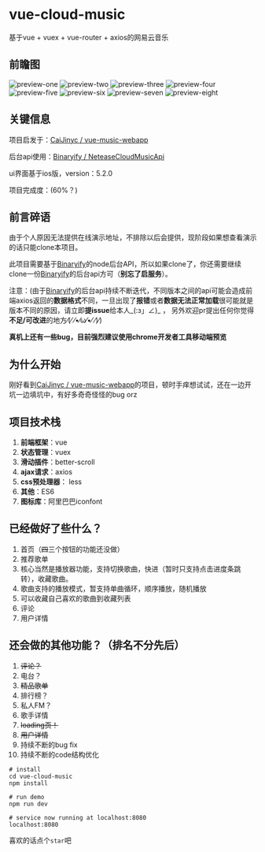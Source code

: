 # vue-cloud-music
基于vue + vuex + vue-router + axios的网易云音乐

## 前瞻图
![preview-one](./vue-cloud-music/src/common/img/preview/preview-one.jpg)
![preview-two](./vue-cloud-music/src/common/img/preview/preview-two.jpg)
![preview-three](./vue-cloud-music/src/common/img/preview/preview-three.jpg)
![preview-four](./vue-cloud-music/src/common/img/preview/preview-four.jpg)
![preview-five](./vue-cloud-music/src/common/img/preview/preview-five.png)
![preview-six](./vue-cloud-music/src/common/img/preview/preview-six.jpg)
![preview-seven](./vue-cloud-music/src/common/img/preview/preview-seven.jpg)
![preview-eight](./vue-cloud-music/src/common/img/preview/preview-eight.jpg)

## 关键信息
项目启发于：[CaiJinyc / vue-music-webapp](https://github.com/CaiJinyc/vue-music-webapp)

后台api使用：[Binaryify / NeteaseCloudMusicApi](https://github.com/Binaryify/NeteaseCloudMusicApi)

ui界面基于ios版，version：5.2.0

项目完成度：(60%？)

## 前言碎语
由于个人原因无法提供在线演示地址，不排除以后会提供，现阶段如果想查看演示的话只能clone本项目。

此项目需要基于[Binaryify](https://github.com/Binaryify/NeteaseCloudMusicApi)的node后台API，所以如果clone了，你还需要继续clone一份[Binaryify](https://github.com/Binaryify/NeteaseCloudMusicApi)的后台api方可（**别忘了启服务**）。

注意：(由于[Binaryify](https://github.com/Binaryify/NeteaseCloudMusicApi)的后台api持续不断迭代，不同版本之间的api可能会造成前端axios返回的**数据格式**不同，一旦出现了**报错**或者**数据无法正常加载**很可能就是版本不同的原因，请立即**提issue**给本人_(:з」∠)_ ， 另外欢迎pr提出任何你觉得**不足/可改进**的地方⁄(⁄ ⁄•⁄ω⁄•⁄ ⁄)⁄)

**真机上还有一些bug，目前强烈建议使用chrome开发者工具移动端预览**

## 为什么开始
刚好看到[CaiJinyc / vue-music-webapp](https://github.com/CaiJinyc/vue-music-webapp)的项目，顿时手痒想试试，还在一边开坑一边填坑中，有好多奇奇怪怪的bug orz


## 项目技术栈
1. **前端框架**：vue
2. **状态管理**：vuex
3. **滑动插件**：better-scroll
4. **ajax请求**：axios
5. **css预处理器**： less
6. **其他**：ES6
7. **图标库**：阿里巴巴iconfont

## 已经做好了些什么？
1. 首页（~~四~~三个按钮的功能还没做）
2. 推荐歌单
3. 核心当然是播放器功能，支持切换歌曲，快进（暂时只支持点击进度条跳转），收藏歌曲。
4. 歌曲支持的播放模式，暂支持单曲循环，顺序播放，随机播放
5. 可以收藏自己喜欢的歌曲到收藏列表
6. 评论
7. 用户详情

## 还会做的其他功能？（排名不分先后）
1. ~~评论？~~
2. 电台？
3. ~~精品歌单~~
4. 排行榜？
5. 私人FM？
6. 歌手详情
7. ~~loading页！~~
8. ~~用户详情~~
9. 持续不断的bug fix
10. 持续不断的code结构优化

```
# install
cd vue-cloud-music
npm install

# run demo
npm run dev

# service now running at localhost:8080
localhost:8080
```

喜欢的话点个`star`吧
